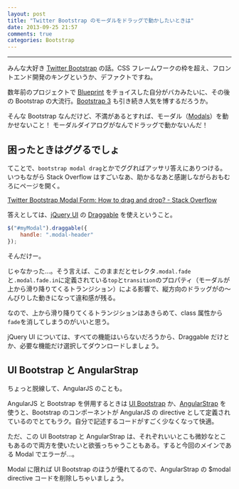 ```yaml
---
layout: post
title: "Twitter Bootstrap のモーダルをドラッグで動かしたいときは"
date: 2013-09-25 21:57
comments: true
categories: Bootstrap
---
```

---

みんな大好き [Twitter Bootstrap](http://getbootstrap.com/2.3.2/) の話。CSS フレームワークの枠を超え、フロントエンド開発のキングというか、デファクトですね。

数年前のプロジェクトで [Blueprint](http://www.blueprintcss.org) をチョイスした自分がバカみたいに、その後の Bootstrap の大流行。[Bootstrap 3](http://getbootstrap.com) も引き続き人気を博するだろうか。

そんな Bootstrap なんだけど、不満があるとすれば、モーダル（[Modals](http://getbootstrap.com/2.3.2/javascript.html#modals)）を動かせないこと！ モーダルダイアログがなんでドラッグで動かないんだ！

<!-- more -->

## 困ったときはググるでしょ

てことで、`bootstrap modal drag`とかでググればアッサリ答えにありつける。いつもながら Stack Overflow はすごいなあ、助かるなあと感謝しながらおもむろにページを開く。

[Twitter Bootstrap Modal Form: How to drag and drop? - Stack Overflow](http://stackoverflow.com/questions/12591597/twitter-bootstrap-modal-form-how-to-drag-and-drop)

答えとしては、[jQuery UI](http://jqueryui.com/) の [Draggable](http://jqueryui.com/draggable/) を使えということ。

``` javascript
$("#myModal").draggable({
    handle: ".modal-header"
});
```

そんだけー。

じゃなかった…。そう言えば、このままだとセレクタ`.modal.fade`と`.modal.fade.in`に定義されている`top`と`transition`のプロパティ（モーダルが上から滑り降りてくるトランジション）による影響で、縦方向のドラッグがの〜んびりした動きになって違和感が残る。

なので、上から滑り降りてくるトランジションはあきらめて、class 属性から`fade`を消してしまうのがいいと思う。

jQuery UI については、すべての機能はいらないだろうから、Draggable だけとか、必要な機能だけ選択してダウンロードしましょう。

## UI Bootstrap と AngularStrap

ちょっと脱線して、AngularJS のことも。

AngularJS と Bootstrap を併用するときは [UI Bootstrap](http://angular-ui.github.io/bootstrap/) か、[AngularStrap](http://mgcrea.github.io/angular-strap/) を使うと、Bootstrap のコンポーネントが AngularJS の directive として定義されているのでとてもラク。自分で記述するコードがすごく少なくなって快適。

ただ、この UI Bootstrap と AngularStrap は、それぞれいいとこも微妙なとこもあるので両方を使いたいと欲張っちゃうこともある。すると今回のメインである Modal でエラーが…。

Modal に限れば UI Bootstrap のほうが優れてるので、AngularStrap の $modal directive コードを削除しちゃいましょう。
